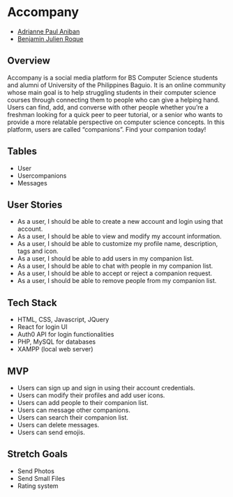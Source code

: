 # Accompany
- [Adrianne Paul Aniban](https://github.com/aianiban)
- [Benjamin Julien Roque](https://github.com/rowyourboot)

## Overview 
Accompany is a social media platform for BS Computer Science students and alumni of University of the Philippines Baguio. It is an online community whose main goal is to help struggling students in their computer science courses through connecting them to people who can give a helping hand. Users can find, add, and converse with other people whether you’re a freshman looking for a quick peer to peer tutorial, or a senior who wants to provide a more relatable perspective on computer science concepts. In this platform, users are called “companions”. Find your companion today!

## Tables
- User
- Usercompanions
- Messages

## User Stories 
- As a user, I should be able to create a new account and login using that account.
- As a user, I should be able to view and modify my account information.
- As a user, I should be able to customize my profile name, description, tags and icon. 
- As a user, I should be able to add users in my companion list.
- As a user, I should be able to chat with people in my companion list.
- As a user, I should be able to accept or reject a companion request.
- As a user, I should be able to remove people from my companion list. 

## Tech Stack
- HTML, CSS, Javascript, JQuery
- React for login UI
- Auth0 API for login functionalities
- PHP, MySQL for databases
- XAMPP (local web server)

## MVP
- Users can sign up and sign in using their account credentials.
- Users can modify their profiles and add user icons.
- Users can add people to their companion list.
- Users can message other companions.
- Users can search their companion list.
- Users can delete messages.
- Users can send emojis.

## Stretch Goals
- Send Photos
- Send Small Files
- Rating system

